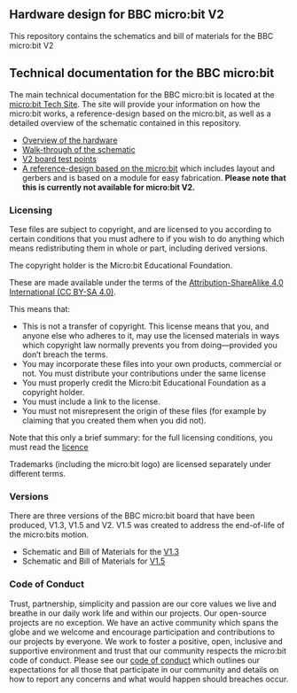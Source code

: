 ## Hardware design for BBC micro:bit V2

This repository contains the schematics and bill of materials for the BBC micro:bit V2

## Technical documentation for the BBC micro:bit

The main technical documentation for the BBC micro:bit is located at the [micro:bit Tech Site](https://tech.microbit.org/).
The site will provide your information on how the micro:bit works, a reference-design based on the micro:bit, as well as a detailed overview of
the schematic contained in this repository.

* [Overview of the hardware](https://tech.microbit.org/hardware/)
* [Walk-through of the schematic](https://tech.microbit.org/hardware/schematic/)
* [V2 board test points](https://tech.microbit.org/hardware/schematic/)
* [A reference-design based on the micro:bit](https://tech.microbit.org/hardware/reference-design/)
which includes layout and gerbers and is based on a module for easy fabrication. **Please note that this is currently not available for micro:bit V2.**

### Licensing
Tese files are subject to copyright, and are licensed to you according to certain conditions that you must adhere to if you wish to do anything which
means redistributing them in whole or part, including derived versions.

The copyright holder is the Micro:bit Educational Foundation.

These are made available under the terms of the [Attribution-ShareAlike 4.0 International (CC BY-SA 4.0)](https://creativecommons.org/licenses/by-sa/4.0/).

This means that:

* This is not a transfer of copyright. This license means that you, and anyone else who adheres to it, may use the licensed materials
  in ways which copyright law normally prevents you from doing—provided
  you don’t breach the terms.
* You may incorporate these files into your own products, commercial or not. You must distribute your contributions under the same license
* You must properly credit the Micro:bit Educational Foundation as a copyright holder.
* You must include a link to the license.
* You must not misrepresent the origin of these files (for example by claiming
  that you created them when you did not).

Note that this only a brief summary: for the full licensing conditions, you
must read the [licence](https://github.com/microbit-foundation/microbit-v2-hardware/blob/main/LICENSE.md)

Trademarks (including the micro:bit logo) are licensed separately under different terms.

### Versions

There are three versions of the BBC micro:bit board that have been produced, V1.3, V1.5 and V2. 
V1.5 was created to address the end-of-life of the micro:bits motion.
* Schematic and Bill of Materials for the [V1.3](https://github.com/bbcmicrobit/hardware/tree/master/V1.3B)
* Schematic and Bill of Materials for [V1.5](https://github.com/bbcmicrobit/hardware/tree/master/V1.5)

### Code of Conduct

Trust, partnership, simplicity and passion are our core values we live and breathe in our daily work life and within our projects. Our open-source projects are no exception. We have an active community which spans the globe and we welcome and encourage participation and contributions to our projects by everyone. We work to foster a positive, open, inclusive and supportive environment and trust that our community respects the micro:bit code of conduct. Please see our [code of conduct](https://microbit.org/safeguarding/) which outlines our expectations for all those that participate in our community and details on how to report any concerns and what would happen should breaches occur.
